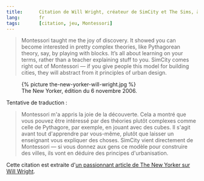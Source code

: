 ```yaml
---
title:      Citation de Will Wright, créateur de SimCity et The Sims, à propos de Montessori
lang:       fr
tags:       [citation, jeu, Montessori]
---
```


> Montessori taught me the joy of discovery. It showed you can become interested in pretty complex theories, like Pythagorean theory, say, by playing with blocks. It’s all about learning on your terms, rather than a teacher explaining stuff to you. SimCity comes right out of Montessori — if you give people this model for building cities, they will abstract from it principles of urban design.

<figure class="one-third right">
  {% picture the-new-yorker-will-wright.jpg %}
  <figcaption>
    The New Yorker, édition du 6 novembre 2006.
  </figcaption>
</figure>

Tentative de traduction :

> Montessori m'a appris la joie de la découverte. Cela a montré que vous pouvez être intéressé par des théories plutôt complexes comme celle de Pythagore, par exemple, en jouant avec des cubes. Il s'agit avant tout d'apprendre par vous-même, plutôt que laisser un enseignant vous expliquer des choses. SimCity vient directement de Montessori — si vous donnez aux gens ce modèle pour construire des villes, ils vont en déduire des principes d'urbanisation.

Cette citation est extraite d'[un passionnant article de The New Yorker sur Will Wright](http://www.newyorker.com/archive/2006/11/06/061106fa_fact?currentPage=all).
